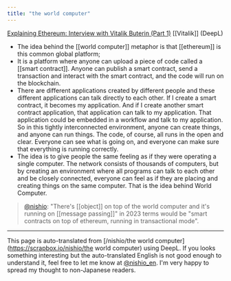 ```yaml
---
title: "the world computer"
---
```


[Explaining Ethereum: Interview with Vitalik Buterin (Part 1)](https://hir.harvard.edu/vitalik-buterin-ethereum-1/) [[Vitalik]]
(DeepL)
- The idea behind the [[world computer]] metaphor is that [[ethereum]] is this common global platform;
- It is a platform where anyone can upload a piece of code called a [[smart contract]]. Anyone can publish a smart contract, send a transaction and interact with the smart contract, and the code will run on the blockchain.
- There are different applications created by different people and these different applications can talk directly to each other. If I create a smart contract, it becomes my application. And if I create another smart contract application, that application can talk to my application. That application could be embedded in a workflow and talk to my application. So in this tightly interconnected environment, anyone can create things, and anyone can run things. The code, of course, all runs in the open and clear. Everyone can see what is going on, and everyone can make sure that everything is running correctly.
- The idea is to give people the same feeling as if they were operating a single computer. The network consists of thousands of computers, but by creating an environment where all programs can talk to each other and be closely connected, everyone can feel as if they are placing and creating things on the same computer. That is the idea behind World Computer.

> [@nishio](https://twitter.com/nishio/status/1664316787897532421?s=46&t=gkSZtjGEtUZPO0JCzBxCBw): "There's [[object]] on top of the world computer and it's running on [[message passing]]" in 2023 terms would be "smart contracts on top of ethereum, running in transactional mode".


---
This page is auto-translated from [/nishio/the world computer](https://scrapbox.io/nishio/the world computer) using DeepL. If you looks something interesting but the auto-translated English is not good enough to understand it, feel free to let me know at [@nishio_en](https://twitter.com/nishio_en). I'm very happy to spread my thought to non-Japanese readers.